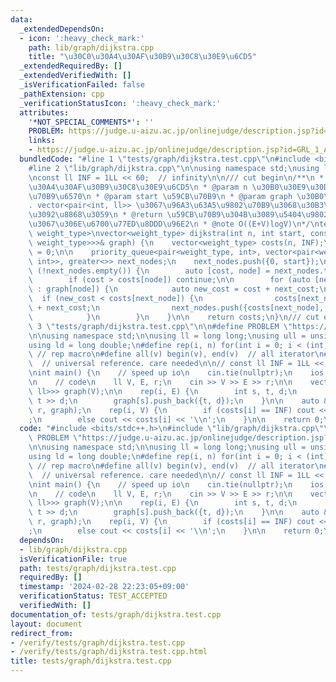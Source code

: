 ```yaml
---
data:
  _extendedDependsOn:
  - icon: ':heavy_check_mark:'
    path: lib/graph/dijkstra.cpp
    title: "\u30C0\u30A4\u30AF\u30B9\u30C8\u30E9\u6CD5"
  _extendedRequiredBy: []
  _extendedVerifiedWith: []
  _isVerificationFailed: false
  _pathExtension: cpp
  _verificationStatusIcon: ':heavy_check_mark:'
  attributes:
    '*NOT_SPECIAL_COMMENTS*': ''
    PROBLEM: https://judge.u-aizu.ac.jp/onlinejudge/description.jsp?id=GRL_1_A&lang=jp
    links:
    - https://judge.u-aizu.ac.jp/onlinejudge/description.jsp?id=GRL_1_A&lang=jp
  bundledCode: "#line 1 \"tests/graph/dijkstra.test.cpp\"\n#include <bits/stdc++.h>\n\
    #line 2 \"lib/graph/dijkstra.cpp\"\n\nusing namespace std;\nusing ll = long long;\n\
    \nconst ll INF = 1LL << 60;  // infinity\n\n/// cut begin\n/**\n * @brief \u30C0\
    \u30A4\u30AF\u30B9\u30C8\u30E9\u6CD5\n * @param n \u30B0\u30E9\u30D5\u306E\u9802\
    \u70B9\u6570\n * @param start \u59CB\u70B9\n * @param graph \u30B0\u30E9\u30D5\
    . vector<pair<int, ll>> \u3067\u96A3\u63A5\u9802\u70B9\u3068\u30B3\u30B9\u30C8\
    \u3092\u8868\u3059\n * @return \u59CB\u70B9\u304B\u3089\u5404\u9802\u70B9\u307E\
    \u3067\u306E\u6700\u77ED\u8DDD\u96E2\n * @note O((E+V)logV)\n*/\ntemplate<typename\
    \ weight_type>\nvector<weight_type> dijkstra(int n, int start, const vector<vector<pair<int,\
    \ weight_type>>>& graph) {\n    vector<weight_type> costs(n, INF);\n    costs[start]\
    \ = 0;\n\n    priority_queue<pair<weight_type, int>, vector<pair<weight_type,\
    \ int>>, greater<>> next_nodes;\n    next_nodes.push({0, start});\n\n    while\
    \ (!next_nodes.empty()) {\n        auto [cost, node] = next_nodes.top(); next_nodes.pop();\n\
    \        if (cost > costs[node]) continue;\n\n        for (auto [next_node, next_cost]\
    \ : graph[node]) {\n            auto new_cost = cost + next_cost;\n          \
    \  if (new_cost < costs[next_node]) {\n                costs[next_node] = cost\
    \ + next_cost;\n                next_nodes.push({costs[next_node], next_node});\n\
    \            }\n        }\n    }\n\n    return costs;\n}\n/// cut end\n\n#line\
    \ 3 \"tests/graph/dijkstra.test.cpp\"\n\n#define PROBLEM \"https://judge.u-aizu.ac.jp/onlinejudge/description.jsp?id=GRL_1_A&lang=jp\"\
    \n\nusing namespace std;\n\nusing ll = long long;\nusing ull = unsigned long long;\n\
    using ld = long double;\n#define rep(i, n) for(int i = 0; i < (int)(n); i++) \
    \ // rep macro\n#define all(v) begin(v), end(v)  // all iterator\n#define ur auto&&\
    \  // universal reference. care needed\n\n// const ll INF = 1LL << 60;  // infinity\n\
    \nint main() {\n    // speed up io\n    cin.tie(nullptr);\n    ios::sync_with_stdio(false);\n\
    \n    // code\n    ll V, E, r;\n    cin >> V >> E >> r;\n\n    vector<vector<pair<int,\
    \ ll>>> graph(V);\n\n    rep(i, E) {\n        int s, t, d;\n        cin >> s >>\
    \ t >> d;\n        graph[s].push_back({t, d});\n    }\n\n    auto &&costs = dijkstra(V,\
    \ r, graph);\n    rep(i, V) {\n        if (costs[i] == INF) cout << \"INF\\n\"\
    ;\n        else cout << costs[i] << '\\n';\n    }\n\n    return 0;\n}\n"
  code: "#include <bits/stdc++.h>\n#include \"lib/graph/dijkstra.cpp\"\n\n#define\
    \ PROBLEM \"https://judge.u-aizu.ac.jp/onlinejudge/description.jsp?id=GRL_1_A&lang=jp\"\
    \n\nusing namespace std;\n\nusing ll = long long;\nusing ull = unsigned long long;\n\
    using ld = long double;\n#define rep(i, n) for(int i = 0; i < (int)(n); i++) \
    \ // rep macro\n#define all(v) begin(v), end(v)  // all iterator\n#define ur auto&&\
    \  // universal reference. care needed\n\n// const ll INF = 1LL << 60;  // infinity\n\
    \nint main() {\n    // speed up io\n    cin.tie(nullptr);\n    ios::sync_with_stdio(false);\n\
    \n    // code\n    ll V, E, r;\n    cin >> V >> E >> r;\n\n    vector<vector<pair<int,\
    \ ll>>> graph(V);\n\n    rep(i, E) {\n        int s, t, d;\n        cin >> s >>\
    \ t >> d;\n        graph[s].push_back({t, d});\n    }\n\n    auto &&costs = dijkstra(V,\
    \ r, graph);\n    rep(i, V) {\n        if (costs[i] == INF) cout << \"INF\\n\"\
    ;\n        else cout << costs[i] << '\\n';\n    }\n\n    return 0;\n}\n"
  dependsOn:
  - lib/graph/dijkstra.cpp
  isVerificationFile: true
  path: tests/graph/dijkstra.test.cpp
  requiredBy: []
  timestamp: '2024-02-28 22:23:05+09:00'
  verificationStatus: TEST_ACCEPTED
  verifiedWith: []
documentation_of: tests/graph/dijkstra.test.cpp
layout: document
redirect_from:
- /verify/tests/graph/dijkstra.test.cpp
- /verify/tests/graph/dijkstra.test.cpp.html
title: tests/graph/dijkstra.test.cpp
---
```


